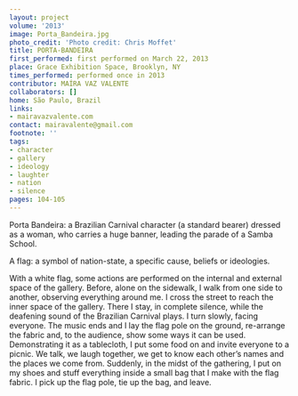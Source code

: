 ```yaml
---
layout: project
volume: '2013'
image: Porta_Bandeira.jpg
photo_credit: 'Photo credit: Chris Moffet'
title: PORTA-BANDEIRA
first_performed: first performed on March 22, 2013
place: Grace Exhibition Space, Brooklyn, NY
times_performed: performed once in 2013
contributor: MAÍRA VAZ VALENTE
collaborators: []
home: São Paulo, Brazil
links:
- mairavazvalente.com
contact: mairavalente@gmail.com
footnote: ''
tags:
- character
- gallery
- ideology
- laughter
- nation
- silence
pages: 104-105
---
```


Porta Bandeira: a Brazilian Carnival character (a standard bearer) dressed as a woman, who carries a huge banner, leading the parade of a Samba School.

A flag: a symbol of nation-state, a specific cause, beliefs or ideologies.

With a white flag, some actions are performed on the internal and external space of the gallery. Before, alone on the sidewalk, I walk from one side to another, observing everything around me. I cross the street to reach the inner space of the gallery. There I stay, in complete silence, while the deafening sound of the Brazilian Carnival plays. I turn slowly, facing everyone. The music ends and I lay the flag pole on the ground, re-arrange the fabric and, to the audience, show some ways it can be used. Demonstrating it as a tablecloth, I put some food on and invite everyone to a picnic. We talk, we laugh together, we get to know each other’s names and the places we come from. Suddenly, in the midst of the gathering, I put on my shoes and stuff everything inside a small bag that I make with the flag fabric. I pick up the flag pole, tie up the bag, and leave.

